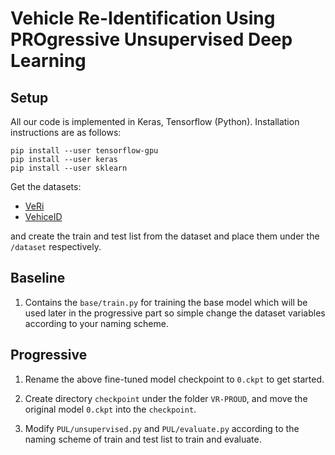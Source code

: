 # Vehicle Re-Identification Using PROgressive Unsupervised Deep Learning

## Setup
All our code is implemented in Keras, Tensorflow (Python). Installation instructions are as follows:
```
pip install --user tensorflow-gpu
pip install --user keras
pip install --user sklearn
```

Get the datasets:

- [VeRi](https://github.com/VehicleReId/VeRidataset)
- [VehiceID](https://pkuml.org/resources/pku-vehicleid.html)

and create the train and test list from the dataset and place them under the `/dataset` respectively.

## Baseline 

1. Contains the `base/train.py` for training the base model which will be used later in the progressive part so simple change the dataset
 variables according to your naming scheme.

## Progressive

1. Rename the above fine-tuned model checkpoint to `0.ckpt` to get started.

2. Create directory `checkpoint` under the folder `VR-PROUD`, and move the original model `0.ckpt` into the `checkpoint`.

3. Modify `PUL/unsupervised.py` and `PUL/evaluate.py` according to the naming scheme of train and test list to train and evaluate.



<!--If you find this code useful, consider citing our work:
```
@article{fan17unsupervised,
  author    = {Hehe Fan and Liang Zheng and Yi Yang},
  title     = {Unsupervised Person Re-identification: Clustering and Fine-tuning},
  journal   = {arXiv preprint arXiv:1705.10444},
  year      = {2017}
}
```
-->
